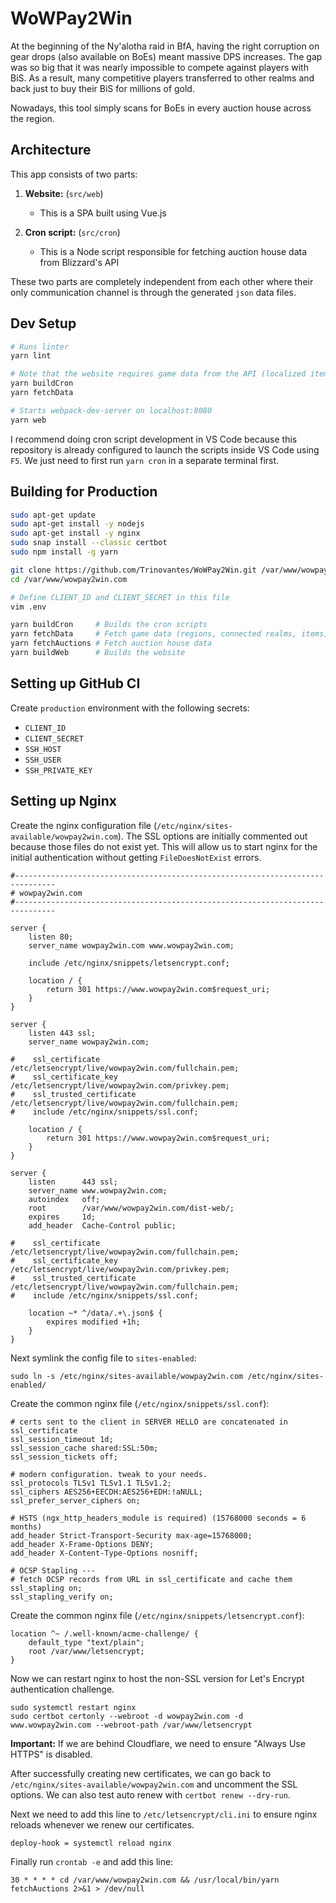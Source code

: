 # WoWPay2Win

At the beginning of the Ny'alotha raid in BfA, having the right corruption on gear drops (also available on BoEs) meant massive DPS increases. The gap was so big that it was nearly impossible to compete against players with BiS. As a result, many competitive players transferred to other realms and back just to buy their BiS for millions of gold.

Nowadays, this tool simply scans for BoEs in every auction house across the region.

## Architecture

This app consists of two parts:

1. **Website:** (`src/web`)
    - This is a SPA built using Vue.js

2. **Cron script:** (`src/cron`)
    - This is a Node script responsible for fetching auction house data from Blizzard's API

These two parts are completely independent from each other where their only communication channel is through the generated `json` data files.

## Dev Setup

```bash
# Runs linter
yarn lint

# Note that the website requires game data from the API (localized item names and icon files) before it can be properly built
yarn buildCron
yarn fetchData

# Starts webpack-dev-server on localhost:8080
yarn web
```

I recommend doing cron script development in VS Code because this repository is already configured to launch the scripts inside VS Code using `F5`. We just need to first run `yarn cron` in a separate terminal first.

## Building for Production

```bash
sudo apt-get update
sudo apt-get install -y nodejs
sudo apt-get install -y nginx
sudo snap install --classic certbot
sudo npm install -g yarn

git clone https://github.com/Trinovantes/WoWPay2Win.git /var/www/wowpay2win.com
cd /var/www/wowpay2win.com

# Define CLIENT_ID and CLIENT_SECRET in this file
vim .env

yarn buildCron     # Builds the cron scripts
yarn fetchData     # Fetch game data (regions, connected realms, items)
yarn fetchAuctions # Fetch auction house data
yarn buildWeb      # Builds the website
```

## Setting up GitHub CI

Create `production` environment with the following secrets:
- `CLIENT_ID`
- `CLIENT_SECRET`
- `SSH_HOST`
- `SSH_USER`
- `SSH_PRIVATE_KEY`

## Setting up Nginx

Create the nginx configuration file (`/etc/nginx/sites-available/wowpay2win.com`). The SSL options are initially commented out because those files do not exist yet. This will allow us to start nginx for the initial authentication without getting `FileDoesNotExist` errors.
```
#-------------------------------------------------------------------------------
# wowpay2win.com
#-------------------------------------------------------------------------------

server {
    listen 80;
    server_name wowpay2win.com www.wowpay2win.com;

    include /etc/nginx/snippets/letsencrypt.conf;

    location / {
        return 301 https://www.wowpay2win.com$request_uri;
    }
}

server {
    listen 443 ssl;
    server_name wowpay2win.com;

#    ssl_certificate /etc/letsencrypt/live/wowpay2win.com/fullchain.pem;
#    ssl_certificate_key /etc/letsencrypt/live/wowpay2win.com/privkey.pem;
#    ssl_trusted_certificate /etc/letsencrypt/live/wowpay2win.com/fullchain.pem;
#    include /etc/nginx/snippets/ssl.conf;

    location / {
        return 301 https://www.wowpay2win.com$request_uri;
    }
}

server {
    listen      443 ssl;
    server_name www.wowpay2win.com;
    autoindex   off;
    root        /var/www/wowpay2win.com/dist-web/;
    expires     1d;
    add_header  Cache-Control public;

#    ssl_certificate /etc/letsencrypt/live/wowpay2win.com/fullchain.pem;
#    ssl_certificate_key /etc/letsencrypt/live/wowpay2win.com/privkey.pem;
#    ssl_trusted_certificate /etc/letsencrypt/live/wowpay2win.com/fullchain.pem;
#    include /etc/nginx/snippets/ssl.conf;

    location ~* ^/data/.+\.json$ {
        expires modified +1h;
    }
}
```

Next symlink the config file to `sites-enabled`:
```
sudo ln -s /etc/nginx/sites-available/wowpay2win.com /etc/nginx/sites-enabled/
```

Create the common nginx file (`/etc/nginx/snippets/ssl.conf`):
```
# certs sent to the client in SERVER HELLO are concatenated in ssl_certificate
ssl_session_timeout 1d;
ssl_session_cache shared:SSL:50m;
ssl_session_tickets off;

# modern configuration. tweak to your needs.
ssl_protocols TLSv1 TLSv1.1 TLSv1.2;
ssl_ciphers AES256+EECDH:AES256+EDH:!aNULL;
ssl_prefer_server_ciphers on;

# HSTS (ngx_http_headers_module is required) (15768000 seconds = 6 months)
add_header Strict-Transport-Security max-age=15768000;
add_header X-Frame-Options DENY;
add_header X-Content-Type-Options nosniff;

# OCSP Stapling ---
# fetch OCSP records from URL in ssl_certificate and cache them
ssl_stapling on;
ssl_stapling_verify on;
```

Create the common nginx file (`/etc/nginx/snippets/letsencrypt.conf`):
```
location ^~ /.well-known/acme-challenge/ {
    default_type "text/plain";
    root /var/www/letsencrypt;
}
```

Now we can restart nginx to host the non-SSL version for Let's Encrypt authentication challenge.
```
sudo systemctl restart nginx
sudo certbot certonly --webroot -d wowpay2win.com -d www.wowpay2win.com --webroot-path /var/www/letsencrypt
```

**Important:** If we are behind Cloudflare, we need to ensure "Always Use HTTPS" is disabled.

After successfully creating new certificates, we can go back to `/etc/nginx/sites-available/wowpay2win.com` and uncomment the SSL options. We can also test auto renew with `certbot renew --dry-run`.

Next we need to add this line to `/etc/letsencrypt/cli.ini` to ensure nginx reloads whenever we renew our certificates.
```
deploy-hook = systemctl reload nginx
```

Finally run `crontab -e` and add this line:
```
30 * * * * cd /var/www/wowpay2win.com && /usr/local/bin/yarn fetchAuctions 2>&1 > /dev/null
```
